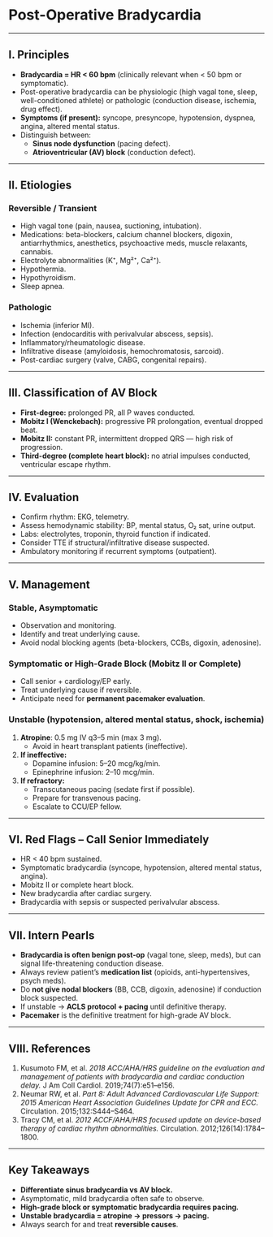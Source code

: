 # Post-Operative Bradycardia 

---

## I. Principles  
- **Bradycardia = HR < 60 bpm** (clinically relevant when < 50 bpm or symptomatic).  
- Post-operative bradycardia can be physiologic (high vagal tone, sleep, well-conditioned athlete) or pathologic (conduction disease, ischemia, drug effect).  
- **Symptoms (if present):** syncope, presyncope, hypotension, dyspnea, angina, altered mental status.  
- Distinguish between:  
  - **Sinus node dysfunction** (pacing defect).  
  - **Atrioventricular (AV) block** (conduction defect).  

---

## II. Etiologies  

### Reversible / Transient  
- High vagal tone (pain, nausea, suctioning, intubation).  
- Medications: beta-blockers, calcium channel blockers, digoxin, antiarrhythmics, anesthetics, psychoactive meds, muscle relaxants, cannabis.  
- Electrolyte abnormalities (K⁺, Mg²⁺, Ca²⁺).  
- Hypothermia.  
- Hypothyroidism.  
- Sleep apnea.  

### Pathologic  
- Ischemia (inferior MI).  
- Infection (endocarditis with perivalvular abscess, sepsis).  
- Inflammatory/rheumatologic disease.  
- Infiltrative disease (amyloidosis, hemochromatosis, sarcoid).  
- Post-cardiac surgery (valve, CABG, congenital repairs).  

---

## III. Classification of AV Block  

- **First-degree:** prolonged PR, all P waves conducted.  
- **Mobitz I (Wenckebach):** progressive PR prolongation, eventual dropped beat.  
- **Mobitz II:** constant PR, intermittent dropped QRS — high risk of progression.  
- **Third-degree (complete heart block):** no atrial impulses conducted, ventricular escape rhythm.  

---

## IV. Evaluation  

- Confirm rhythm: EKG, telemetry.  
- Assess hemodynamic stability: BP, mental status, O₂ sat, urine output.  
- Labs: electrolytes, troponin, thyroid function if indicated.  
- Consider TTE if structural/infiltrative disease suspected.  
- Ambulatory monitoring if recurrent symptoms (outpatient).  

---

## V. Management  

### Stable, Asymptomatic  
- Observation and monitoring.  
- Identify and treat underlying cause.  
- Avoid nodal blocking agents (beta-blockers, CCBs, digoxin, adenosine).  

### Symptomatic or High-Grade Block (Mobitz II or Complete)  
- Call senior + cardiology/EP early.  
- Treat underlying cause if reversible.  
- Anticipate need for **permanent pacemaker evaluation**.  

### Unstable (hypotension, altered mental status, shock, ischemia)  
1. **Atropine**: 0.5 mg IV q3–5 min (max 3 mg).  
   - Avoid in heart transplant patients (ineffective).  
2. **If ineffective:**  
   - Dopamine infusion: 5–20 mcg/kg/min.  
   - Epinephrine infusion: 2–10 mcg/min.  
3. **If refractory:**  
   - Transcutaneous pacing (sedate first if possible).  
   - Prepare for transvenous pacing.  
   - Escalate to CCU/EP fellow.  

---

## VI. Red Flags – Call Senior Immediately  
- HR < 40 bpm sustained.  
- Symptomatic bradycardia (syncope, hypotension, altered mental status, angina).  
- Mobitz II or complete heart block.  
- New bradycardia after cardiac surgery.  
- Bradycardia with sepsis or suspected perivalvular abscess.  

---

## VII. Intern Pearls  
- **Bradycardia is often benign post-op** (vagal tone, sleep, meds), but can signal life-threatening conduction disease.  
- Always review patient’s **medication list** (opioids, anti-hypertensives, psych meds).  
- Do **not give nodal blockers** (BB, CCB, digoxin, adenosine) if conduction block suspected.  
- If unstable → **ACLS protocol + pacing** until definitive therapy.  
- **Pacemaker** is the definitive treatment for high-grade AV block.  

---

## VIII. References  

1. Kusumoto FM, et al. *2018 ACC/AHA/HRS guideline on the evaluation and management of patients with bradycardia and cardiac conduction delay.* J Am Coll Cardiol. 2019;74(7):e51–e156.  
2. Neumar RW, et al. *Part 8: Adult Advanced Cardiovascular Life Support: 2015 American Heart Association Guidelines Update for CPR and ECC.* Circulation. 2015;132:S444–S464.  
3. Tracy CM, et al. *2012 ACCF/AHA/HRS focused update on device-based therapy of cardiac rhythm abnormalities.* Circulation. 2012;126(14):1784–1800.  

---

## Key Takeaways  
- **Differentiate sinus bradycardia vs AV block.**  
- Asymptomatic, mild bradycardia often safe to observe.  
- **High-grade block or symptomatic bradycardia requires pacing.**  
- **Unstable bradycardia = atropine → pressors → pacing.**  
- Always search for and treat **reversible causes**.  
